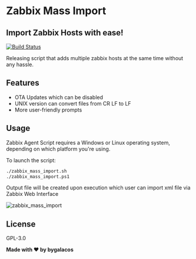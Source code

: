 # Zabbix Mass Import
## Import Zabbix Hosts with ease!

[![Build Status](https://camo.githubusercontent.com/4e084bac046962268fcf7a8aaf3d4ac422d3327564f9685c9d1b57aa56b142e9/68747470733a2f2f7472617669732d63692e6f72672f6477796c2f657374612e7376673f6272616e63683d6d6173746572)](https://travis-ci.org/joemccann/dillinger)

Releasing script that adds multiple zabbix hosts at the same time without any hassle.

## Features

- OTA Updates which can be disabled
- UNIX version can convert files from CR LF to LF
- More user-friendly prompts

## Usage

Zabbix Agent Script requires a Windows or Linux operating system, depending on which platform you're using.

To launch the script:

```sh
./zabbix_mass_import.sh
./zabbix_mass_import.ps1
```

Output file will be created upon execution which user can import xml file via Zabbix Web Interface

![zabbix_mass_import](https://user-images.githubusercontent.com/57764369/208874180-cefc2527-b031-4365-b2c0-da1d14ced5de.gif)

## License

GPL-3.0

**Made with ♥ by bygalacos**
